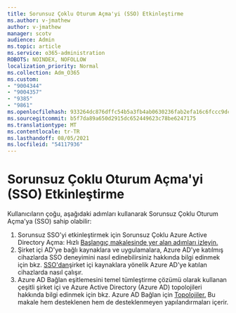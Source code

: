 ```yaml
---
title: Sorunsuz Çoklu Oturum Açma'yi (SSO) Etkinleştirme
ms.author: v-jmathew
author: v-jmathew
manager: scotv
audience: Admin
ms.topic: article
ms.service: o365-administration
ROBOTS: NOINDEX, NOFOLLOW
localization_priority: Normal
ms.collection: Adm_O365
ms.custom:
- "9004344"
- "9004357"
- "9385"
- "9861"
ms.openlocfilehash: 933264dc876dffc54b5a3fb4ab0630236fab2efa16c6fccc9dc31716cf366129
ms.sourcegitcommit: b5f7da89a650d2915dc652449623c78be6247175
ms.translationtype: MT
ms.contentlocale: tr-TR
ms.lasthandoff: 08/05/2021
ms.locfileid: "54117936"
---
```

# <a name="enable-seamless-single-sign-on-sso"></a>Sorunsuz Çoklu Oturum Açma'yi (SSO) Etkinleştirme

Kullanıcıların çoğu, aşağıdaki adımları kullanarak Sorunsuz Çoklu Oturum Açma'ya (SSO) sahip olabilir:

1. Sorunsuz SSO'yi etkinleştirmek için Sorunsuz Çoklu Azure Active Directory Açma: Hızlı [Başlangıç makalesinde yer alan adımları izleyin.](https://docs.microsoft.com/azure/active-directory/hybrid/how-to-connect-sso-quick-start)
2. Şirket içi AD'ye bağlı kaynaklara ve uygulamalara, Azure AD'ye katılmış cihazlarda SSO deneyimini nasıl edinebilirsiniz hakkında bilgi edinmek için bkz. [SSO'dan](https://docs.microsoft.com/azure/active-directory/devices/azuread-join-sso)şirket içi kaynaklara yönelik Azure AD'ye katılan cihazlarda nasıl çalışır.
3. Azure AD Bağlan eşitlemesini temel tümleştirme çözümü olarak kullanan çeşitli şirket içi ve Azure Active Directory (Azure AD) topolojileri hakkında bilgi edinmek için bkz. Azure AD Bağlan için [Topolojiler.](https://docs.microsoft.com/azure/active-directory/hybrid/plan-connect-topologies) Bu makale hem desteklenen hem de desteklenmeyen yapılandırmaları içerir.
